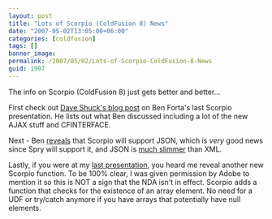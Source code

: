 ```yaml
---
layout: post
title: "Lots of Scorpio (ColdFusion 8) News"
date: "2007-05-02T13:05:00+06:00"
categories: [coldfusion]
tags: []
banner_image: 
permalink: /2007/05/02/Lots-of-Scorpio-ColdFusion-8-News
guid: 1997
---
```


The info on Scorpio (ColdFusion 8) just gets better and better...

First check out <a href="http://www.daveshuck.com/blog/index.cfm/2007/5/1/My-notes-and-analysis-of-Ben-Fortas-presentation-to-the-DFWCFUG">Dave Shuck's blog post</a> on Ben Forta's last Scorpio presentation. He lists out what Ben discussed including a lot of the new AJAX stuff and CFINTERFACE.

Next - Ben <a href="http://www.forta.com/blog/index.cfm/2007/5/2/Working-With-JSON-In-Scorpio">reveals</a> that Scorpio will support JSON, which is <i>very</i> good news since Spry will support it, and JSON is <a href="http://ray.camdenfamily.com/index.cfm/2007/3/14/Quick-example-of-JSON-versus-XML">much slimmer</a> than XML.

Lastly, if you were at my <a href="http://ray.camdenfamily.com/index.cfm/2007/5/1/CFJUG-Recording-and-Materials">last presentation</a>, you heard me reveal another new Scorpio function. To be 100% clear, I was given permission by Adobe to mention it so this is NOT a sign that the NDA isn't in effect. Scorpio adds a function that checks for the existence of an array element. No need for a UDF or try/catch anymore if you have arrays that potentially have null elements.